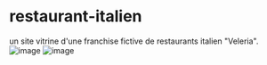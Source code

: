 # restaurant-italien
 un site vitrine d'une franchise fictive de restaurants italien "Veleria". 
![image](https://user-images.githubusercontent.com/58346874/90446225-51088e00-e0e1-11ea-9d71-ea4009b8f923.png)
![image](https://user-images.githubusercontent.com/58346874/90446240-549c1500-e0e1-11ea-9eb0-e65556e45d77.png)
